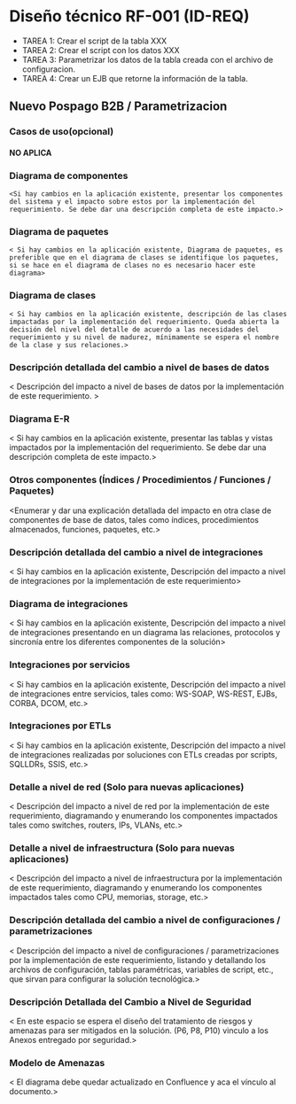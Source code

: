 # Diseño técnico RF-001 (ID-REQ)

* TAREA 1: Crear el script de la tabla XXX
* TAREA 2: Crear el script con los datos XXX 
* TAREA 3: Parametrizar los datos de la tabla creada con el archivo de configuracion. 
* TAREA 4: Crear un EJB que retorne la información de la tabla. 


## Nuevo Pospago B2B / Parametrizacion


### Casos de uso(opcional)
    
#### NO APLICA


### Diagrama de componentes

    <Si hay cambios en la aplicación existente, presentar los componentes del sistema y el impacto sobre estos por la implementación del requerimiento. Se debe dar una descripción completa de este impacto.>

### Diagrama de paquetes

    < Si hay cambios en la aplicación existente, Diagrama de paquetes, es preferible que en el diagrama de clases se identifique los paquetes, si se hace en el diagrama de clases no es necesario hacer este diagrama>

### Diagrama de clases

    < Si hay cambios en la aplicación existente, descripción de las clases impactadas por la implementación del requerimiento. Queda abierta la decisión del nivel del detalle de acuerdo a las necesidades del requerimiento y su nivel de madurez, mínimamente se espera el nombre de la clase y sus relaciones.>

### Descripción detallada del cambio a nivel de bases de datos

   < Descripción del impacto a nivel de bases de datos por la implementación de este requerimiento. >

### Diagrama E-R

   < Si hay cambios en la aplicación existente, presentar las tablas y vistas impactados por la implementación del requerimiento. Se debe dar una descripción completa de este impacto.>

### Otros componentes (Índices / Procedimientos / Funciones / Paquetes)
   
   <Enumerar y dar una explicación detallada del impacto en otra clase de componentes de base de datos, tales como índices, procedimientos almacenados, funciones, paquetes, etc.>

### Descripción detallada del cambio a nivel de integraciones

   < Si hay cambios en la aplicación existente, Descripción del impacto a nivel de integraciones por la implementación de este requerimiento>

### Diagrama de integraciones

   < Si hay cambios en la aplicación existente, Descripción del impacto a nivel de integraciones presentando en un diagrama las relaciones, protocolos y sincronía entre los diferentes componentes de la solución>

### Integraciones por servicios

   < Si hay cambios en la aplicación existente, Descripción del impacto a nivel de integraciones entre servicios, tales como: WS-SOAP, WS-REST, EJBs, CORBA, DCOM, etc.>

### Integraciones por ETLs

   < Si hay cambios en la aplicación existente, Descripción del impacto a nivel de integraciones realizadas por soluciones con ETLs creadas por scripts, SQLLDRs, SSIS, etc.>

### Detalle a nivel de red (Solo para nuevas aplicaciones)

   <  Descripción del impacto a nivel de red por la implementación de este requerimiento, diagramando y enumerando los componentes impactados tales como switches, routers, IPs, VLANs, etc.>

### Detalle a nivel de infraestructura (Solo para nuevas aplicaciones)

   <  Descripción del impacto a nivel de infraestructura por la implementación de este requerimiento, diagramando y enumerando los componentes impactados tales como CPU, memorias, storage, etc.>

### Descripción detallada del cambio a nivel de configuraciones / parametrizaciones
   
   <  Descripción del impacto a nivel de configuraciones / parametrizaciones por la implementación de este requerimiento, listando y detallando los archivos de configuración, tablas paramétricas, variables de script, etc., que sirvan para configurar la solución tecnológica.>

### Descripción Detallada del Cambio a Nivel de Seguridad

   <  En este espacio se espera el diseño del tratamiento de riesgos y amenazas para ser mitigados en la solución.
   (P6, P8, P10) vinculo a los Anexos entregado por seguridad.>

### Modelo de Amenazas
   
   < El diagrama debe quedar actualizado en Confluence y aca el vínculo al documento.>

